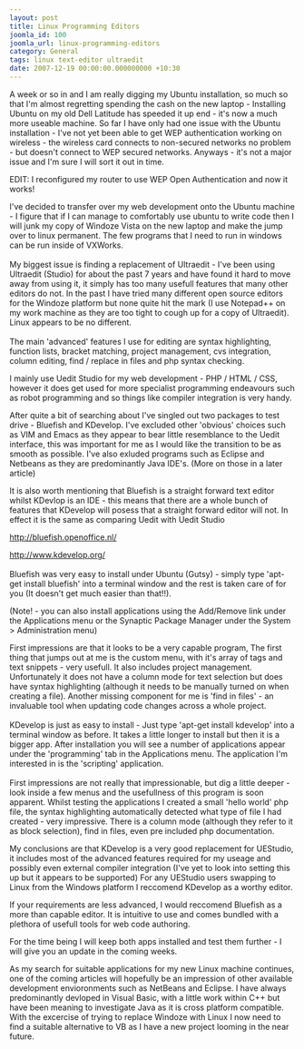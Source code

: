 ```yaml
---
layout: post
title: Linux Programming Editors
joomla_id: 100
joomla_url: linux-programming-editors
category: General
tags: linux text-editor ultraedit
date: 2007-12-19 00:00:00.000000000 +10:30
---
```

<p>A week or so in and I am really digging my Ubuntu installation, so much so that I'm almost regretting spending the cash on the new laptop - Installing Ubuntu on my old Dell Latitude has speeded it up end - it's now a much more useable machine. So far I have only had one issue with the Ubuntu installation - I've not yet been able to get WEP authentication working on wireless - the wireless card connects to non-secured networks no problem - but doesn't connect to WEP secured networks. Anyways - it's not a major issue and I'm sure I will sort it out in time.</p>
<p>EDIT: I reconfigured my router to use WEP Open Authentication and now it works!</p>
<p>I've decided to transfer over my web development onto the Ubuntu machine - I figure that if I can manage to comfortably use ubuntu to write code then I will junk my copy of Windoze Vista on the new laptop and make the jump over to linux permanent. The few programs that I need to run in windows can be run inside of VXWorks.<br><br>My biggest issue is finding a replacement of Ultraedit - I've been using Ultraedit (Studio) for about the past 7 years and have found it hard to move away from using it, it simply has too many usefull features that many other editors do not. In the past I have tried many different open source editors for the Windoze platform but none quite hit the mark (I use Notepad++ on my work machine as they are too tight to cough up for a copy of Ultraedit). Linux appears to be no different.<br><br>The main 'advanced' features I use for editing are syntax highlighting, function lists, bracket matching, project management, cvs integration, column editing, find / replace in files and php syntax checking.</p>
<p>I mainly use Uedit Studio for my web development - PHP / HTML / CSS, however it does get used for more specialist programming endeavours such as robot programming and so things like compiler integration is very handy.</p>
<p>After quite a bit of searching about I've singled out two packages to test drive - Bluefish and KDevelop. I've excluded other 'obvious' choices such as VIM and Emacs as they appear to bear little resemblance to the Uedit interface, this was important for me as I would like the transition to be as smooth as possible. I've also exluded programs such as Eclipse and Netbeans as they are predominantly Java IDE's. (More on those in a later article)</p>
<p>It is also worth mentioning that Bluefish is a straight forward text editor whilst KDevlop is an IDE - this means that there are a whole bunch of features that KDevelop will posess that a straight forward editor will not. In effect it is the same as comparing Uedit with Uedit Studio</p>
<p><a href="http://bluefish.openoffice.nl/" target="_blank">http://bluefish.openoffice.nl/</a></p>
<p><a href="http://www.kdevelop.org/" target="_blank">http://www.kdevelop.org/</a> <br><br>Bluefish was very easy to install under Ubuntu (Gutsy) - simply type 'apt-get install bluefish' into a terminal window and the rest is taken care of for you (It doesn't get much easier than that!!).</p>
<p>(Note! - you can also install applications using the Add/Remove link under the Applications menu or the Synaptic Package Manager under the System &gt; Administration menu)</p>
<p>First impressions are that it looks to be a very capable program, The first thing that jumps out at me is the custom menu, with it's array of tags and text snippets - very usefull. It also includes project management. Unfortunately it does not have a column mode for text selection but does have syntax highlighting (although it needs to be manually turned on when creating a file). Another missing component for me is 'find in files' - an invaluable tool when updating code changes across a whole project.<br><br>KDevelop is just as easy to install - Just type 'apt-get install kdevelop' into a terminal window as before. It takes a little longer to install but then it is a bigger app. After installation you will see a number of applications appear under the 'programming' tab in the Applications menu. The application I'm interested in is the 'scripting' application.<br><br>First impressions are not really that impressionable, but dig a little deeper - look inside a few menus and the usefullness of this program is soon apparent. Whilst testing the applications I created a small 'hello world' php file, the syntax highlighting automatically detected what type of file I had created - very impressive. There is a column mode (although they refer to it as block selection), find in files, even pre included php documentation.</p>
<p>My conclusions are that KDevelop is a very good replacement for UEStudio, it includes most of the advanced features required for my useage and possibly even external compiler integration (I've yet to look into setting this up but it appears to be supported) For any UEStudio users swapping to Linux from the Windows platform I reccomend KDevelop as a worthy editor.</p>
<p>If your requirements are less advanced, I would reccomend Bluefish as a more than capable editor. It is intuitive to use and comes bundled with a plethora of usefull tools for web code authoring.</p>
<p>For the time being I will keep both apps installed and test them further - I will give you an update in the coming weeks.</p>
<p>As my search for suitable applications for my new Linux machine continues, one of the coming articles will hopefully be an impression of other available development envioronments such as NetBeans and Eclipse. I have always predominantly devloped in Visual Basic, with a little work within C++ but have been meaning to investigate Java as it is cross platform compatible. With the excercise of trying to replace Windoze with Linux I now need to find a suitable alternative to VB as I have a new project looming in the near future.</p>
